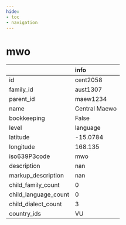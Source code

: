 ```yaml
---
hide:
- toc
- navigation
---
```

# mwo
|                      | info          |
|:---------------------|:--------------|
| id                   | cent2058      |
| family_id            | aust1307      |
| parent_id            | maew1234      |
| name                 | Central Maewo |
| bookkeeping          | False         |
| level                | language      |
| latitude             | -15.0784      |
| longitude            | 168.135       |
| iso639P3code         | mwo           |
| description          | nan           |
| markup_description   | nan           |
| child_family_count   | 0             |
| child_language_count | 0             |
| child_dialect_count  | 3             |
| country_ids          | VU            |